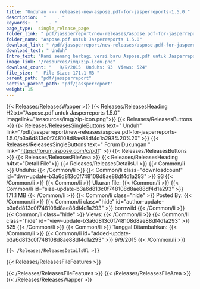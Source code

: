 ```yaml
---
title: "Unduhan --- releases-new-aspose.pdf-for-jasperreports-1.5.0." 
description:  "    . " 
keywords:  "    . " 
page_type:  single_release_page
folder_link: " pdf/jassperreport/new-releases/aspose.pdf-for-jasperreports-1.5.0/"
folder_name: "Aspose.pdf untuk Jasperreports 1.5.0"
download_link: " /pdf/jassperreport/new-releases/aspose.pdf-for-jasperreports-1.5.0/b3a6d813c0f748108d8ae88df4d1a293"
download_text: " Unduh"
Intro_text: "Kami senang berbagi versi baru Aspose.pdf untuk Jasperreports dengan Follo ..."
image_link: "/resources/img/zip-icon.png"
download_count: "   9/9/2015  Unduhs: 93  Views: 524"
file_size: "  File Size: 171.1 MB "
parent_path: "pdf/jassperreport"
section_parent_path: "pdf/jassperreport"
weight: 15
---
```


{{< Releases/ReleasesWapper >}}
  {{< Releases/ReleasesHeading H2txt="Aspose.pdf untuk Jasperreports 1.5.0" imagelink="/resources/img/zip-icon.png">}}
  {{< Releases/ReleasesButtons >}}
    {{< Releases/ReleasesSingleButtons text=" Unduh" link="/pdf/jassperreport/new-releases/aspose.pdf-for-jasperreports-1.5.0/b3a6d813c0f748108d8ae88df4d1a293%20%20" >}}
    {{< Releases/ReleasesSingleButtons text=" Forum Dukungan " link="https://forum.aspose.com/c/pdf" >}}
  {{< Releases/ReleasesButtons >}}
  {{< Releases/ReleasesFileArea >}}
    {{< Releases/ReleasesHeading h4txt="Detail File">}}
    {{< Releases/ReleasesDetailsUl >}}
            {{< Common/li  >}} Unduhs: {{< /Common/li >}} 
      {{< Common/li class="downloadcount" id="dwn-update-b3a6d813c0f748108d8ae88df4d1a293" >}} 93 {{< /Common/li >}} 
      {{< Common/li  >}} Ukuran file: {{< /Common/li >}} 
      {{< Common/li id="size-update-b3a6d813c0f748108d8ae88df4d1a293" >}} 171.1 MB {{< /Common/li >}} 
      {{< Common/li  class="hide" >}} Posted By: {{< /Common/li >}} 
      {{< Common/li class="hide" id="author-update-b3a6d813c0f748108d8ae88df4d1a293" >}} bornwild {{< /Common/li >}} 
      {{< Common/li class="hide"  >}} Views: {{< /Common/li >}} 
      {{< Common/li class="hide" id="view-update-b3a6d813c0f748108d8ae88df4d1a293" >}} 525 {{< /Common/li >}} 
      {{< Common/li  >}} Tanggal Ditambahkan: {{< /Common/li >}} 
      {{< Common/li id="added-update-b3a6d813c0f748108d8ae88df4d1a293" >}} 9/9/2015 {{< /Common/li >}} 

    {{< /Releases/ReleasesDetailsUl >}}

  {{< Releases/ReleasesFileFeatures >}}
      
  {{< /Releases/ReleasesFileFeatures >}}
 {{< /Releases/ReleasesFileArea >}}
{{< /Releases/ReleasesWapper >}}



